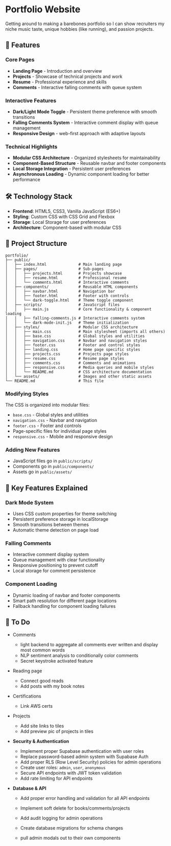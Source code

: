 # Portfolio Website

Getting around to making a barebones portfolio so I can show recruiters my niche music taste, unique
hobbies (like running), and passion projects.

## 🚀 Features

### Core Pages

- **Landing Page** - Introduction and overview
- **Projects** - Showcase of technical projects and work
- **Resume** - Professional experience and skills
- **Comments** - Interactive falling comments with queue system

### Interactive Features

- **Dark/Light Mode Toggle** - Persistent theme preference with smooth transitions
- **Falling Comments System** - Interactive comment display with queue management
- **Responsive Design** - web-first approach with adaptive layouts

### Technical Highlights

- **Modular CSS Architecture** - Organized stylesheets for maintainability
- **Component-Based Structure** - Reusable navbar and footer components
- **Local Storage Integration** - Persistent user preferences
- **Asynchronous Loading** - Dynamic component loading for better performance

## 🛠️ Technology Stack

- **Frontend**: HTML5, CSS3, Vanilla JavaScript (ES6+)
- **Styling**: Custom CSS with CSS Grid and Flexbox
- **Storage**: Local Storage for user preferences
- **Architecture**: Component-based with modular CSS

## 📁 Project Structure

```
portfolio/
├── public/
│   ├── index.html              # Main landing page
│   ├── pages/                  # Sub-pages
│   │   ├── projects.html       # Projects showcase
│   │   ├── resume.html         # Professional resume
│   │   └── comments.html       # Interactive comments
│   ├── components/             # Reusable HTML components
│   │   ├── navbar.html         # Navigation bar
│   │   ├── footer.html         # Footer with controls
│   │   └── dark-toggle.html    # Theme toggle component
│   ├── scripts/                # JavaScript files
│   │   ├── main.js             # Core functionality & component loading
│   │   ├── falling-comments.js # Interactive comments system
│   │   └── dark-mode-init.js   # Theme initialization
│   ├── styles/                 # Modular CSS architecture
│   │   ├── main.css            # Main stylesheet (imports all others)
│   │   ├── base.css            # Global styles and utilities
│   │   ├── navigation.css      # Navbar and navigation styles
│   │   ├── footer.css          # Footer and control styles
│   │   ├── landing.css         # Home page specific styles
│   │   ├── projects.css        # Projects page styles
│   │   ├── resume.css          # Resume page styles
│   │   ├── comments.css        # Comments and animations
│   │   ├── responsive.css      # Media queries and mobile styles
│   │   └── README.md           # CSS architecture documentation
│   └── assets/                 # Images and other static assets
└── README.md                   # This file
```

### Modifying Styles

The CSS is organized into modular files:

- `base.css` - Global styles and utilities
- `navigation.css` - Navbar and navigation
- `footer.css` - Footer and controls
- Page-specific files for individual page styles
- `responsive.css` - Mobile and responsive design

### Adding New Features

- JavaScript files go in `public/scripts/`
- Components go in `public/components/`
- Assets go in `public/assets/`

## 🔧 Key Features Explained

### Dark Mode System

- Uses CSS custom properties for theme switching
- Persistent preference storage in localStorage
- Smooth transitions between themes
- Automatic theme detection on page load

### Falling Comments

- Interactive comment display system
- Queue management with clear functionality
- Responsive positioning to prevent cutoff
- Local storage for comment persistence

### Component Loading

- Dynamic loading of navbar and footer components
- Smart path resolution for different page locations
- Fallback handling for component loading failures

## 📝 To Do

- Comments

  - light backend to aggregate all comments ever written and display most common words
  - NLP sentiment analysis to conditionally color comments
  - Secret keystroke activated feature

- Reading page

  - Connect good reads
  - Add posts with my book notes

- Certifications

  - Link AWS certs

- Projects

  - Add site links to tiles
  - Add preview pic of projects in tiles

- **Security & Authentication**

  - Implement proper Supabase authentication with user roles
  - Replace password-based admin system with Supabase Auth
  - Add proper RLS (Row Level Security) policies for admin operations
  - Create user roles: `admin`, `user`, `anonymous`
  - Secure API endpoints with JWT token validation
  - Add rate limiting for API endpoints

- **Database & API**

  - Add proper error handling and validation for all API endpoints
  - Implement soft delete for books/comments/projects
  - Add audit logging for admin operations
  - Create database migrations for schema changes

  - pull admin modals out to their own components
